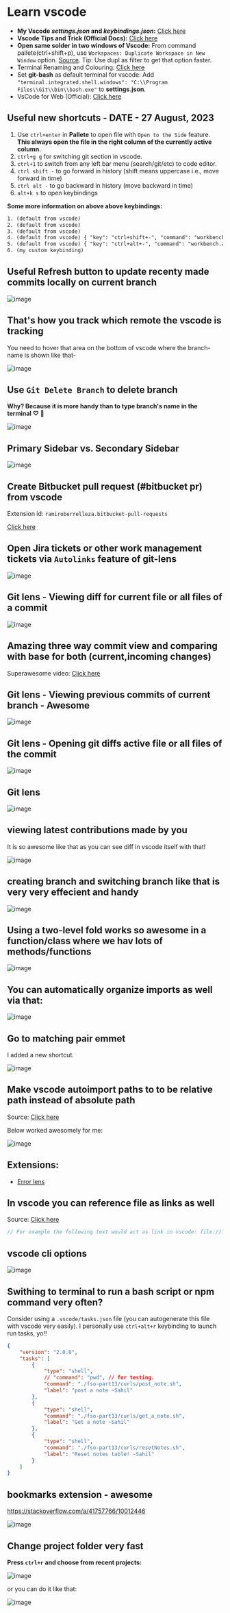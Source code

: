 # Learn vscode

- **My Vscode _settings.json_ and _keybindings.json_:** [Click here](https://github.com/sahilrajput03/config/tree/main/Code/User)
- **Vscode Tips and Trick (Official Docs):** [Click here](https://code.visualstudio.com/docs/getstarted/tips-and-tricks)
- **Open same solder in two windows of Vscode:** From command pallete(ctrl+shift+p), use `Workspaces: Duplicate Workspace in New Window` option. [Source](https://stackoverflow.com/a/51426734/10012446). Tip: Use dupl as filter to get that option faster.
- Terminal Renaming and Colouring: [Click here](https://www.youtube.com/shorts/9QC2SDkWyvI?feature=share)
- Set **git-bash** as default terminal for vscode: Add `"terminal.integrated.shell.windows": "C:\\Program Files\\Git\\bin\\bash.exe"` to **settings.json**.
- VsCode for Web (Official): [Click here](https://code.visualstudio.com/docs/editor/vscode-web)

## Useful new shortcuts - DATE - 27 August, 2023

1. Use `ctrl+enter` in **Pallete** to open file with `Open to the Side` feature. **This always open the file in the right column of the currently active column.**
2. `ctrl+g g` for switching git section in vscode.
3. `ctrl+1` to switch from any left bar menu (search/git/etc) to code editor.
4. `ctrl shift -` to go forward in history (shift means uppercase i.e., move forward in time)
5. `ctrl alt -` to go backward in history (move backward in time)
6.  `alt+k s` to open keybindings

**Some more information on above above keybindings:**

```txt
1. (default from vscode)
2. (default from vscode)
3. (default from vscode)
4. (default from vscode) { "key": "ctrl+shift+-", "command": "workbench.action.navigateForward", "when": "canNavigateForward" }
5. (default from vscode) { "key": "ctrl+alt+-", "command": "workbench.action.navigateBack", "when": "canNavigateBack" }
6. (my custom keybinding)
```

## Useful **Refresh** button to update recenty made commits locally on current branch

![image](https://github.com/sahilrajput03/sahilrajput03/assets/31458531/f2e572bb-3010-4225-899b-3e218eb12c32)

## That's how you track which remote the vscode is tracking

You need to hover that area on the bottom of vscode where the branch-name is shown like that-

![image](https://github.com/sahilrajput03/sahilrajput03/assets/31458531/05e7860d-fae4-4987-83f9-545fe29204bc)

## Use `Git Delete Branch` to delete branch

**Why? Because it is more handy than to type branch's name in the terminal ♡ 💜**

![image](https://github.com/sahilrajput03/sahilrajput03/assets/31458531/b3b500b9-b8b0-44e1-a755-1c5087983bf8)

## Primary Sidebar vs. Secondary Sidebar

![image](https://github.com/sahilrajput03/sahilrajput03/assets/31458531/fcd868ec-19ba-42bf-8484-4058a9ef8065)

## Create Bitbucket pull request (#bitbucket pr) from vscode

Extension id: `ramiroberrelleza.bitbucket-pull-requests`

[Click here](https://marketplace.visualstudio.com/items?itemName=RamiroBerrelleza.bitbucket-pull-requests)

## Open Jira tickets or other work management tickets via `Autolinks` feature of git-lens

![image](https://user-images.githubusercontent.com/31458531/233838213-2f0fb290-1428-4250-9e15-18c20d6f194c.png)

## Git lens - Viewing diff for current file or all files of a commit

![image](https://user-images.githubusercontent.com/31458531/233828591-713230ce-fb0d-427c-b847-ac54bd993aa0.png)

## Amazing three way commit view and comparing with base for both (current,incoming changes)

Superawesome video: [Click here](https://youtu.be/HosPml1qkrg)

## Git lens - Viewing previous commits of current branch - Awesome

![image](https://user-images.githubusercontent.com/31458531/229890350-e5150491-5602-4de2-840e-ea20a230a945.png)

## Git lens - Opening git diffs active file or all files of the commit

![image](https://user-images.githubusercontent.com/31458531/233828499-8dfd4a2a-2897-4f09-9049-578d481d61ed.png)

## Git lens

![image](https://user-images.githubusercontent.com/31458531/229564560-d7e9518a-1a1f-45db-a2f4-7d0d51bc1a21.png)

## viewing latest contributions made by you

 It is so awesome like that as you can see diff in vscode itself with that!

![image](https://user-images.githubusercontent.com/31458531/229558746-bb520f63-c9dc-459c-968e-55d02b782b1c.png)


## creating branch and switching branch like that is very very effecient and handy

![image](https://user-images.githubusercontent.com/31458531/229558215-fa88e3e6-6785-4c3c-995c-9bca2b9f2bc9.png)

## Using a two-level fold works so awesome in a function/class where we hav lots of methods/functions

![image](https://user-images.githubusercontent.com/31458531/217962827-95c039f4-8d31-4d45-a565-3d9802c63e3c.png)

## You can automatically organize imports as well via that:

![image](https://user-images.githubusercontent.com/31458531/215856355-b1d9f21b-81dc-4023-8976-41e8c27bc698.png)

## Go to matching pair emmet

I added a new shortcut.

![image](https://user-images.githubusercontent.com/31458531/215576861-6496664b-db65-4f13-85b1-409e4b1d1c86.png)


## Make vscode autoimport paths to to be relative path instead of absolute path

Source: [Click here](https://stackoverflow.com/a/53137571/10012446)

Below worked awesomely for me:

![image](https://user-images.githubusercontent.com/31458531/215534923-b4cfd663-90ce-4f92-b8ce-5f70360b45a3.png)

## Extensions:

- [Error lens](https://marketplace.visualstudio.com/items?itemName=usernamehw.errorlens)

## In vscode you can reference file as links as well

Source: [Click here](https://stackoverflow.com/a/3760547/10012446)

```js
// For example the following text would act as link in vscode: file://./scripts/deployKryptoBird.js
```

## vscode cli options

![image](https://user-images.githubusercontent.com/31458531/173615265-fc5ec69c-7641-46f1-b81a-4878e33891fd.png)

## Swithing to terminal to run a bash script or npm command very often?

Consider using a `.vscode/tasks.json` file (you can autogenerate this file with vscode very easily). I personally use `ctrl+alt+r` keybinding to launch run tasks, yo!!

```json
{
	"version": "2.0.0",
	"tasks": [
		{
			"type": "shell",
			// "command": "pwd", // for testing.
			"command": "./fso-part13/curls/post_note.sh",
			"label": "post a note ~Sahil"
		},
		{
			"type": "shell",
			"command": "./fso-part13/curls/get_a_note.sh",
			"label": "Get a note ~Sahil"
		},
		{
			"type": "shell",
			"command": "./fso-part13/curls/resetNotes.sh",
			"label": "Reset notes table! ~Sahil"
		}
	]
}
```


## bookmarks extension - awesome

https://stackoverflow.com/a/41757766/10012446

![image](https://user-images.githubusercontent.com/31458531/202106832-5ce4fdc5-b644-42dd-b252-297f3d647426.png)

## Change project folder very fast

**Press `ctrl+r` and choose from recent projects:**

![image](https://user-images.githubusercontent.com/31458531/202643453-bd4d4298-d208-45cd-9973-2c5eb2edc282.png)

or you can do it like that:

![image](https://user-images.githubusercontent.com/31458531/202643541-aad07dfb-153c-4886-b8fc-2db7e83a023c.png)
